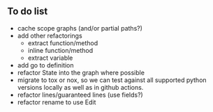 ## To do list


* cache scope graphs (and/or partial paths?)
* add other refactorings
  * extract function/method
  * inline function/method
  * extract variable
* add go to definition
* refactor State into the graph where possible
* migrate to tox or nox, so we can test against all supported python
  versions locally as well as in github actions.
* refactor lines/guaranteed lines (use fields?)
* refactor rename to use Edit
